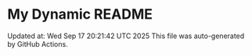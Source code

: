 # My Dynamic README
Updated at: Wed Sep 17 20:21:42 UTC 2025
This file was auto-generated by GitHub Actions.
